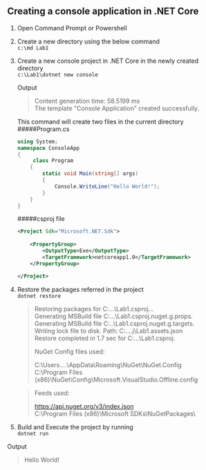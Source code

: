 ## Creating a console application in .NET Core ##

 1. Open Command Prompt or Powershell
 
 2. Create a new directory using the below command  
 ```c:\md Lab1```
 
 3. Create a new console project in .NET Core in the newly created directory  
```c:\Lab1\dotnet new console```

     Output
     >Content generation time: 58.5199 ms  
     >The template "Console Application" created successfully.   

    This command will create two files in the current directory  
    #####Program.cs 
    ```csharp
	using System;
	namespace ConsoleApp  
	{ 
		 class Program  
	    {  
	        static void Main(string[] args)  
	        {
		        Console.WriteLine("Hello World!");  
	        }  
	    }  
	}  
    ```  

	#####csproj file
	```xml  
	<Project Sdk="Microsoft.NET.Sdk">
		
		<PropertyGroup>
		    <OutputType>Exe</OutputType>
		    <TargetFramework>netcoreapp1.0</TargetFramework>
		</PropertyGroup>

	</Project>
	```

    

 4. Restore the packages referred in the project   
 ```dotnet restore```

    > Restoring packages for C:\...\Lab1.csproj...  
    > Generating MSBuild file C:\...\Lab1.csproj.nuget.g.props.  
	> Generating MSBuild file C:\..\Lab1.csproj.nuget.g.targets.  
	> Writing lock file to disk. Path: C:\....j\Lab1.assets.json  
	> Restore completed in 1.7 sec for C:\...\Lab1.csproj.  
	>
	> NuGet Config files used:  
	>
	> C:\Users\....\AppData\Roaming\NuGet\NuGet.Config           
	> C:\Program Files (x86)\NuGet\Config\Microsoft.VisualStudio.Offline.config  

	> Feeds used:
	>
	> https://api.nuget.org/v3/index.json   
	> C:\Program Files (x86)\Microsoft SDKs\NuGetPackages\  

 5. Build and Execute the project by running  
  ```dotnet run ```
   
   Output
   > Hello World!
